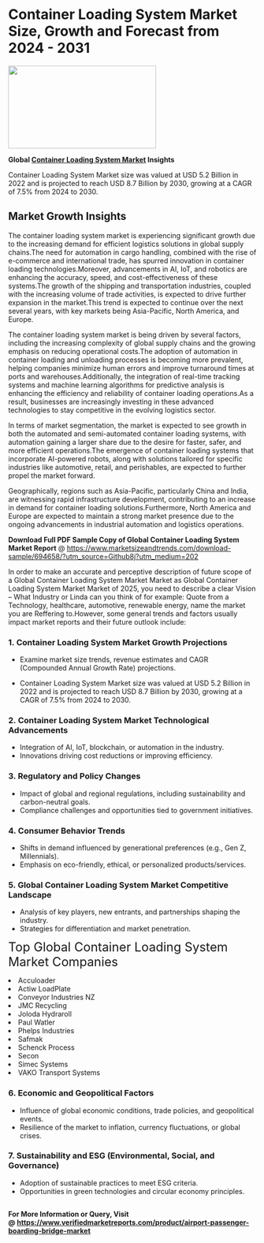 <H1>Container Loading System Market Size, Growth and Forecast from 2024 - 2031</H1><img class="aligncenter size-medium wp-image-584254" src="https://thirdeyenews.in/wp-content/uploads/2024/09/Global-Market-Research-300x168.jpeg" alt="" width="300" height="168" /><p><strong>Global&nbsp;<a href="https://www.marketsizeandtrends.com/download-sample/694658/?utm_source=Github8j?utm_medium=202">Container Loading System Market</a> Insights</strong></p><p>Container Loading System Market size was valued at USD 5.2 Billion in 2022 and is projected to reach USD 8.7 Billion by 2030, growing at a CAGR of 7.5% from 2024 to 2030.</p><p><h2>Market Growth Insights</h2> <p>The container loading system market is experiencing significant growth due to the increasing demand for efficient logistics solutions in global supply chains.The need for automation in cargo handling, combined with the rise of e-commerce and international trade, has spurred innovation in container loading technologies.Moreover, advancements in AI, IoT, and robotics are enhancing the accuracy, speed, and cost-effectiveness of these systems.The growth of the shipping and transportation industries, coupled with the increasing volume of trade activities, is expected to drive further expansion in the market.This trend is expected to continue over the next several years, with key markets being Asia-Pacific, North America, and Europe.</p> <p>The container loading system market is being driven by several factors, including the increasing complexity of global supply chains and the growing emphasis on reducing operational costs.The adoption of automation in container loading and unloading processes is becoming more prevalent, helping companies minimize human errors and improve turnaround times at ports and warehouses.Additionally, the integration of real-time tracking systems and machine learning algorithms for predictive analysis is enhancing the efficiency and reliability of container loading operations.As a result, businesses are increasingly investing in these advanced technologies to stay competitive in the evolving logistics sector.</p> <p>In terms of market segmentation, the market is expected to see growth in both the automated and semi-automated container loading systems, with automation gaining a larger share due to the desire for faster, safer, and more efficient operations.The emergence of container loading systems that incorporate AI-powered robots, along with solutions tailored for specific industries like automotive, retail, and perishables, are expected to further propel the market forward.</p> <p>Geographically, regions such as Asia-Pacific, particularly China and India, are witnessing rapid infrastructure development, contributing to an increase in demand for container loading solutions.Furthermore, North America and Europe are expected to maintain a strong market presence due to the ongoing advancements in industrial automation and logistics operations.</p><p><span class=""><strong>Download Full PDF Sample Copy of Global Container Loading System Market Report</strong> @ <a href="https://www.marketsizeandtrends.com/download-sample/694658/?utm_source=Github8j?utm_medium=202" target="_blank">https://www.marketsizeandtrends.com/download-sample/694658/?utm_source=Github8j?utm_medium=202</a></span></p><p>In order to make an accurate and perceptive description of future scope of a Global&nbsp;Container Loading System Market Market as Global&nbsp;Container Loading System Market Market of 2025, you need to describe a clear Vision &ndash; What Industry or Linda can you think of for example: Quote from a Technology, healthcare, automotive, renewable energy, name the market you are Reffering to.However, some general trends and factors usually impact market reports and their future outlook include:</p><h3>1.&nbsp;<strong>Container Loading System Market Growth Projections</strong></h3><ul><li>Examine market size trends, revenue estimates and CAGR (Compounded Annual Growth Rate) projections.</li><li><p>Container Loading System Market size was valued at USD 5.2 Billion in 2022 and is projected to reach USD 8.7 Billion by 2030, growing at a CAGR of 7.5% from 2024 to 2030.</p></li></ul><h3>2.&nbsp;<strong>Container Loading System Market Technological Advancements</strong></h3><ul><li>Integration of AI, IoT, blockchain, or automation in the industry.</li><li>Innovations driving cost reductions or improving efficiency.</li></ul><h3>3.&nbsp;<strong>Regulatory and Policy Changes</strong></h3><ul><li>Impact of global and regional regulations, including sustainability and carbon-neutral goals.</li><li>Compliance challenges and opportunities tied to government initiatives.</li></ul><h3>4.&nbsp;<strong>Consumer Behavior Trends</strong></h3><ul><li>Shifts in demand influenced by generational preferences (e.g., Gen Z, Millennials).</li><li>Emphasis on eco-friendly, ethical, or personalized products/services.</li></ul><h3>5.&nbsp;<strong>Global Container Loading System Market Competitive Landscape</strong></h3><ul><li>Analysis of key players, new entrants, and partnerships shaping the industry.</li><li>Strategies for differentiation and market penetration.</li></ul><p data-pm-slice="1 1 []"><span style="color: inherit; font-family: inherit; font-size: 25px;">Top Global Container Loading System Market Companies</span></p><div class="" data-test-id=""><p><li>Acculoader</li><li> Actiw LoadPlate</li><li> Conveyor Industries NZ</li><li> JMC Recycling</li><li> Joloda Hydraroll</li><li> Paul Watler</li><li> Phelps Industries</li><li> Safmak</li><li> Schenck Process</li><li> Secon</li><li> Simec Systems</li><li> VAKO Transport Systems</li></p></div><h3>6.&nbsp;<strong>Economic and Geopolitical Factors</strong></h3><ul><li>Influence of global economic conditions, trade policies, and geopolitical events.</li><li>Resilience of the market to inflation, currency fluctuations, or global crises.</li></ul><h3>7.&nbsp;<strong>Sustainability and ESG (Environmental, Social, and Governance)</strong></h3><ul><li>Adoption of sustainable practices to meet ESG criteria.</li><li>Opportunities in green technologies and circular economy principles.</li></ul><h2><strong style="font-size: 14px;">For More Information or Query, Visit @&nbsp;</strong><a style="background-color: #ffffff; font-size: 14px;" href="https://www.marketsizeandtrends.com/report/container-loading-system-market/" target="_blank">https://www.verifiedmarketreports.com/product/airport-passenger-boarding-bridge-market</a></h2>